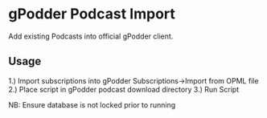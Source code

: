 # gPodder Podcast Import

Add existing Podcasts into official gPodder client.

## Usage

1.) Import subscriptions into gPodder Subscriptions->Import from OPML file
2.) Place script in gPodder podcast download directory 
3.) Run Script

NB: Ensure database is not locked prior to running